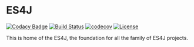# ES4J

[![Codacy Badge](https://api.codacy.com/project/badge/Grade/917aff39aa3a49e8963ef739b4780c8b)](https://app.codacy.com/app/CFlyGoo/es4j?utm_source=github.com&utm_medium=referral&utm_content=CFlyGoo/es4j&utm_campaign=Badge_Grade_Dashboard)
[![Build Status](https://travis-ci.org/CFlyGoo/es4j.svg?branch=master)](https://travis-ci.org/CFlyGoo/es4j)
[![codecov](https://codecov.io/gh/CFlyGoo/es4j/branch/master/graph/badge.svg)](https://codecov.io/gh/CFlyGoo/es4j)
[![License](https://img.shields.io/badge/license-Apache%202-4EB1BA.svg)](https://www.apache.org/licenses/LICENSE-2.0.html)

This is home of the ES4J, the foundation for all the family of ES4J projects.  